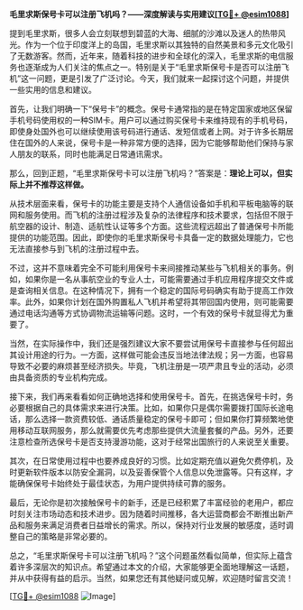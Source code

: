 **毛里求斯保号卡可以注册飞机吗？——深度解读与实用建议[[TG💪+ @esim1088](https://t.me/s/esim1088)]**

提到毛里求斯，很多人会立刻联想到碧蓝的大海、细腻的沙滩以及迷人的热带风光。作为一个位于印度洋上的岛国，毛里求斯以其独特的自然美景和多元文化吸引了无数游客。然而，近年来，随着科技的进步和全球化的深入，毛里求斯的电信服务也逐渐成为人们关注的焦点之一。特别是关于“毛里求斯保号卡是否可以注册飞机”这一问题，更是引发了广泛讨论。今天，我们就来一起探讨这个问题，并提供一些实用的信息和建议。

首先，让我们明确一下“保号卡”的概念。保号卡通常指的是在特定国家或地区保留手机号码使用权的一种SIM卡。用户可以通过购买保号卡来维持现有的手机号码，即使身处国外也可以继续使用该号码进行通话、发短信或者上网。对于许多长期居住在国外的人来说，保号卡是一种非常方便的选择，因为它能够帮助他们保持与家人朋友的联系，同时也能满足日常通讯需求。

那么，回到正题，“毛里求斯保号卡可以注册飞机吗？”答案是：**理论上可以，但实际上并不推荐这样做。**

从技术层面来看，保号卡的功能主要是支持个人通信设备如手机和平板电脑等的联网和服务使用。而飞机的注册过程涉及复杂的法律程序和技术要求，包括但不限于航空器的设计、制造、适航性认证等多个方面。这些流程远超出了普通保号卡所能提供的功能范围。因此，即使你的毛里求斯保号卡具备一定的数据处理能力，它也无法直接参与到飞机的注册过程中去。

不过，这并不意味着完全不可能利用保号卡来间接推动某些与飞机相关的事务。例如，如果你是一名从事航空业的专业人士，可能需要通过手机应用程序提交文件或是查询相关信息。在这种情况下，拥有一个稳定的国际号码确实有助于提高工作效率。此外，如果你计划在国外购置私人飞机并希望将其带回国内使用，则可能需要通过电话沟通等方式协调物流运输等问题。这时，一个有效的保号卡就显得尤为重要了。

当然，在实际操作中，我们还是强烈建议大家不要尝试用保号卡直接参与任何超出其设计用途的行为。一方面，这样做可能会违反当地法律法规；另一方面，也容易导致不必要的麻烦甚至经济损失。毕竟，飞机注册是一项严肃且专业的活动，必须由具备资质的专业机构完成。

接下来，我们再来看看如何正确地选择和使用保号卡。首先，在挑选保号卡时，务必要根据自己的具体需求来进行决策。比如，如果你只是偶尔需要拨打国际长途电话，那么选择一款资费较低、通话质量稳定的保号卡即可；但如果你打算频繁地使用移动互联网服务，那么就需要优先考虑那些提供大流量套餐的产品。另外，还要注意检查所选保号卡是否支持漫游功能，这对于经常出国旅行的人来说至关重要。

其次，在日常使用过程中也要养成良好的习惯。比如定期充值以避免欠费停机，及时更新软件版本以防安全漏洞，以及妥善保管个人信息以免泄露等。只有这样，才能确保保号卡始终处于最佳状态，为用户提供持续可靠的服务。

最后，无论你是初次接触保号卡的新手，还是已经积累了丰富经验的老用户，都应时刻关注市场动态和技术进步。因为随着时间推移，各大运营商都会不断推出新产品和服务来满足消费者日益增长的需求。所以，保持对行业发展的敏感度，适时调整自己的策略是非常必要的。

总之，“毛里求斯保号卡可以注册飞机吗？”这个问题虽然看似简单，但实际上蕴含着许多深层次的知识点。希望通过本文的介绍，大家能够更全面地理解这一话题，并从中获得有益的启示。当然，如果您还有其他疑问或见解，欢迎随时留言交流！

[[TG💪+ @esim1088](https://t.me/s/esim1088) ![Image](https://i.postimg.cc/4NQfJmqS/Snipaste-2025-05-13-00-14-12.png)]